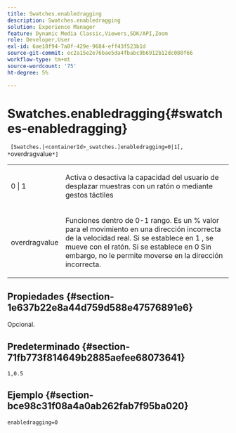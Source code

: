 ```yaml
---
title: Swatches.enabledragging
description: Swatches.enabledragging
solution: Experience Manager
feature: Dynamic Media Classic,Viewers,SDK/API,Zoom
role: Developer,User
exl-id: 6ae18f94-7a0f-429e-9684-eff43f523b1d
source-git-commit: ec2a15e2e76bae5da4fbabc9b6912b12dc080f66
workflow-type: tm+mt
source-wordcount: '75'
ht-degree: 5%

---
```


# Swatches.enabledragging{#swatches-enabledragging}

` [Swatches.|<containerId>_swatches.]enabledragging=0|1[, *`overdragvalue`*]`

<table id="table_B1363BFD20204093AAB326A1AB503B93"> 
 <tbody> 
  <tr> 
   <td> <p> <span class="codeph"> 0 | 1 </span> </p> </td> 
   <td> <p> Activa o desactiva la capacidad del usuario de desplazar muestras con un ratón o mediante gestos táctiles </p> </td> 
  </tr> 
  <tr> 
   <td> <p> <span class="codeph"> <span class="varname"> overdragvalue </span> </span> </p> </td> 
   <td> <p> Funciones dentro de <span class="codeph"> 0-1 </span> rango. Es un <span class="codeph"> % </span> valor para el movimiento en una dirección incorrecta de la velocidad real. Si se establece en <span class="codeph"> 1 </span>, se mueve con el ratón. Si se establece en <span class="codeph"> 0 </span>Sin embargo, no le permite moverse en la dirección incorrecta. </p> </td> 
  </tr> 
 </tbody> 
</table>

## Propiedades {#section-1e637b22e8a44d759d588e47576891e6}

Opcional.

## Predeterminado {#section-71fb773f814649b2885aefee68073641}

`1,0.5`

## Ejemplo {#section-bce98c31f08a4a0ab262fab7f95ba020}

`enabledragging=0`
